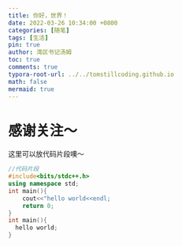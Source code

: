 ```yaml
---
title: 你好，世界！
date: 2022-03-26 10:34:00 +0800
categories: [随笔]
tags: [生活]
pin: true
author: 湾区书记汤姆
toc: true
comments: true
typora-root-url: ../../tomstillcoding.github.io
math: false
mermaid: true
---
```

# 感谢关注～ 
这里可以放代码片段噢～
```c++
//代码片段
#include<bits/stdc++.h>
using namespace std;
int main(){
    cout<<"hello world<<endl;
    return 0;
}
int main(){
  hello world;
}
```

